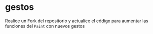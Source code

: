 # gestos

Realice un Fork del repositorio y actualice el código para aumentar las funciones del `Paint` con nuevos gestos 
